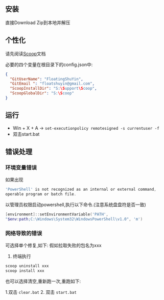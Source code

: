﻿## 安装
直接Download Zip到本地并解压

## 个性化
请先阅读[Scoop](https://github.com/lukesampson/scoop)文档

必要的四个变量在根目录下的config.json中:
```json
{
  "GitUserName": "FloatingShuYin",
  "GitEmail ": "floatshuyin@gmail.com",
  "ScoopInstallDir": "S:\Support\Scoop",
  "ScoopGlobalDir": "S:\Scoop"
}
```
## 运行
- Win + X + A -> `set-executionpolicy remotesigned -s currentuser -f`
-  双击start.bat
## 错误处理

### 环境变量错误
如果出现
```powershell
'PowerShell' is not recognized as an internal or external command,
operable program or batch file.
```
以管理员权限启动powershell,执行以下命令.(注意系统盘盘符是否一致)
```powershell
[environment]::setEnvironmentVariable('PATH',
"$env:path;C:\Windows\System32\WindowsPowerShell\v1.0", 'm')
```

### 网络导致的错误
可选择单个修复,如下:
假如拉取失败的包名为xxx
1. 终端执行
```powershell
scoop uninstall xxx
scoop install xxx
```

也可以选择清空,重新跑一次,重跑如下:

1.双击 `clear.bat`
2. 双击 `start.bat`



